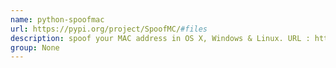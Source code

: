 ```yaml
---
name: python-spoofmac
url: https://pypi.org/project/SpoofMC/#files
description: spoof your MAC address in OS X, Windows & Linux. URL : https://pypi.org/project/SpoofMC/#files Groups : None
group: None
---
```

